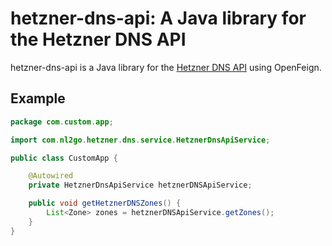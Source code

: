 # hetzner-dns-api: A Java library for the Hetzner DNS API

hetzner-dns-api is a Java library for the [Hetzner DNS API](https://dns.hetzner.com/api-docs/) using OpenFeign.

## Example

```java
package com.custom.app;

import com.nl2go.hetzner.dns.service.HetznerDnsApiService;

public class CustomApp {

    @Autowired
    private HetznerDnsApiService hetznerDNSApiService;

    public void getHetznerDNSZones() {
        List<Zone> zones = hetznerDNSApiService.getZones();
    }
}
```


